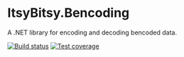 # ItsyBitsy.Bencoding
A .NET library for encoding and decoding bencoded data.

[![Build status](https://ci.appveyor.com/api/projects/status/h0odq1aqyrob70c2/branch/default?svg=true)](https://ci.appveyor.com/project/carlreinke/itsybitsy-bencoding/branch/default) [![Test coverage](https://codecov.io/bb/carlreinke/ItsyBitsy.Bencoding/branch/default/graph/badge.svg)](https://codecov.io/bb/carlreinke/ItsyBitsy.Bencoding)